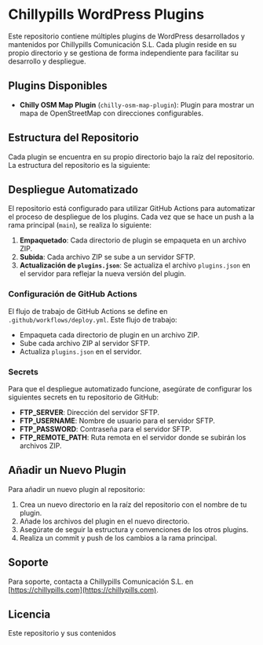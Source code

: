 # Chillypills WordPress Plugins

Este repositorio contiene múltiples plugins de WordPress desarrollados y mantenidos por Chillypills Comunicación S.L. Cada plugin reside en su propio directorio y se gestiona de forma independiente para facilitar su desarrollo y despliegue.

## Plugins Disponibles

- **Chilly OSM Map Plugin** (`chilly-osm-map-plugin`): Plugin para mostrar un mapa de OpenStreetMap con direcciones configurables.

## Estructura del Repositorio

Cada plugin se encuentra en su propio directorio bajo la raíz del repositorio. La estructura del repositorio es la siguiente:

## Despliegue Automatizado

El repositorio está configurado para utilizar GitHub Actions para automatizar el proceso de despliegue de los plugins. Cada vez que se hace un push a la rama principal (`main`), se realiza lo siguiente:

1. **Empaquetado**: Cada directorio de plugin se empaqueta en un archivo ZIP.
2. **Subida**: Cada archivo ZIP se sube a un servidor SFTP.
3. **Actualización de `plugins.json`**: Se actualiza el archivo `plugins.json` en el servidor para reflejar la nueva versión del plugin.

### Configuración de GitHub Actions

El flujo de trabajo de GitHub Actions se define en `.github/workflows/deploy.yml`. Este flujo de trabajo:

- Empaqueta cada directorio de plugin en un archivo ZIP.
- Sube cada archivo ZIP al servidor SFTP.
- Actualiza `plugins.json` en el servidor.

### Secrets

Para que el despliegue automatizado funcione, asegúrate de configurar los siguientes secrets en tu repositorio de GitHub:

- **FTP_SERVER**: Dirección del servidor SFTP.
- **FTP_USERNAME**: Nombre de usuario para el servidor SFTP.
- **FTP_PASSWORD**: Contraseña para el servidor SFTP.
- **FTP_REMOTE_PATH**: Ruta remota en el servidor donde se subirán los archivos ZIP.

## Añadir un Nuevo Plugin

Para añadir un nuevo plugin al repositorio:

1. Crea un nuevo directorio en la raíz del repositorio con el nombre de tu plugin.
2. Añade los archivos del plugin en el nuevo directorio.
3. Asegúrate de seguir la estructura y convenciones de los otros plugins.
4. Realiza un commit y push de los cambios a la rama principal.

## Soporte

Para soporte, contacta a Chillypills Comunicación S.L. en [https://chillypills.com](https://chillypills.com).

## Licencia

Este repositorio y sus contenidos 

